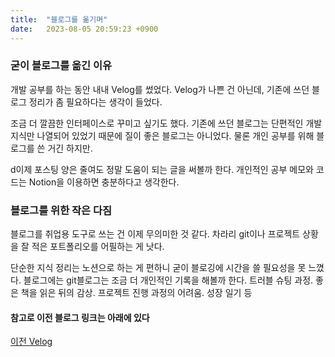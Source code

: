 ```yaml
---
title:  "블로그를 옮기며"
date:   2023-08-05 20:59:23 +0900
---
```


### 굳이 블로그를 옮긴 이유

개발 공부를 하는 동안 내내 Velog를 썼었다.
Velog가 나쁜 건 아닌데, 기존에 쓰던 블로그 정리가 좀 필요하다는 생각이 들었다.

조금 더 깔끔한 인터페이스로 꾸미고 싶기도 했다.
기존에 쓰던 블로그는 단편적인 개발 지식만 나열되어 있었기 때문에
질이 좋은 블로그는 아니었다. 물론 개인 공부를 위해 블로그를 쓴 거긴 하지만.

d이제 포스팅 양은 줄여도 정말 도움이 되는 글을 써볼까 한다.
개인적인 공부 메모와 코드는 Notion을 이용하면 충분하다고 생각한다.

### 블로그를 위한 작은 다짐

블로그를 취업용 도구로 쓰는 건 이제 무의미한 것 같다.
차라리 git이나 프로젝트 상황을 잘 적은 포트폴리오를 어필하는 게 낫다.

단순한 지식 정리는 노션으로 하는 게 편하니 굳이 블로깅에 시간을 쓸 필요성을 못 느꼈다.
블로그에는 git블로그는 조금 더 개인적인 기록을 해볼까 한다.
트러블 슈팅 과정. 좋은 책을 읽은 뒤의 감상. 프로젝트 진행 과정의 어려움. 성장 일기 등

#### 참고로 이전 블로그 링크는 아래에 있다

[이전 Velog](https://velog.io/@junsu930)
